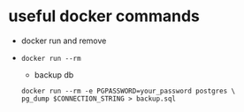 # useful docker commands
- docker run and remove
- ```
  docker run --rm
  ```
  - backup db
  ```
  docker run --rm -e PGPASSWORD=your_password postgres \
  pg_dump $CONNECTION_STRING > backup.sql
  ```
